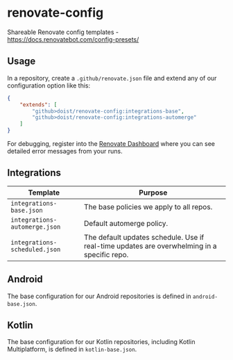 # renovate-config

Shareable Renovate config templates - https://docs.renovatebot.com/config-presets/

## Usage

In a repository, create a `.github/renovate.json` file and extend any of our configuration option like this:

```json
{
    "extends": [
        "github>doist/renovate-config:integrations-base",
        "github>doist/renovate-config:integrations-automerge"
    ]
}
```

For debugging, register into the [Renovate Dashboard](https://app.renovatebot.com/dashboard) where you can see detailed error messages from your runs.

## Integrations

| Template                      | Purpose                                                                                     |
| ----------------------------- | ------------------------------------------------------------------------------------------- |
| `integrations-base.json`      | The base policies we apply to all repos.                                                    |
| `integrations-automerge.json` | Default automerge policy.                                                                   |
| `integrations-scheduled.json` | The default updates schedule. Use if real-time updates are overwhelming in a specific repo. |

## Android

The base configuration for our Android repositories is defined in `android-base.json`.

## Kotlin

The base configuration for our Kotlin repositories, including Kotlin Multiplatform, is defined in `kotlin-base.json`.
